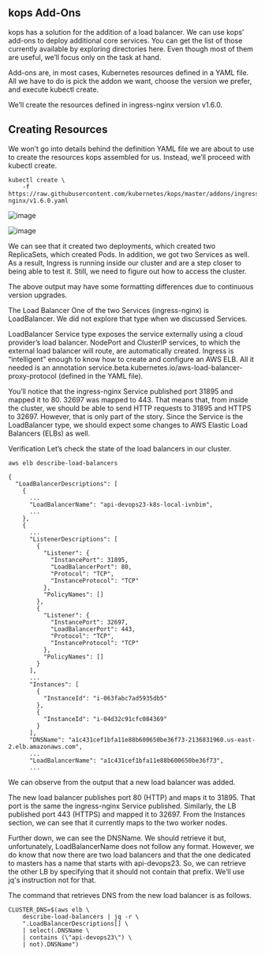 ## kops Add-Ons

kops has a solution for the addition of a load balancer. We can use kops’ add-ons to deploy additional core services. You can get the list of those currently available by exploring directories here. Even though most of them are useful, we’ll focus only on the task at hand.

Add-ons are, in most cases, Kubernetes resources defined in a YAML file. All we have to do is pick the addon we want, choose the version we prefer, and execute kubectl create.

We’ll create the resources defined in ingress-nginx version v1.6.0.

## Creating Resources

We won’t go into details behind the definition YAML file we are about to use to create the resources kops assembled for us. Instead, we’ll proceed with kubectl create.

```shell
kubectl create \
    -f https://raw.githubusercontent.com/kubernetes/kops/master/addons/ingress-nginx/v1.6.0.yaml
```

![image](https://user-images.githubusercontent.com/33947539/185802737-69894c96-c5a8-420b-a09f-c1e89c29231c.png)

![image](https://user-images.githubusercontent.com/33947539/185802766-c6e3729e-2dd3-4b25-98ca-74c881690e5e.png)

We can see that it created two deployments, which created two ReplicaSets, which created Pods. In addition, we got two Services as well. As a result, Ingress is running inside our cluster and are a step closer to being able to test it. Still, we need to figure out how to access the cluster.

The above output may have some formatting differences due to continuous version upgrades.

The Load Balancer
One of the two Services (ingress-nginx) is LoadBalancer. We did not explore that type when we discussed Services.

LoadBalancer Service type exposes the service externally using a cloud provider’s load balancer. NodePort and ClusterIP services, to which the external load balancer will route, are automatically created. Ingress is “intelligent” enough to know how to create and configure an AWS ELB. All it needed is an annotation service.beta.kubernetes.io/aws-load-balancer-proxy-protocol (defined in the YAML file).

You’ll notice that the ingress-nginx Service published port 31895 and mapped it to 80. 32697 was mapped to 443. That means that, from inside the cluster, we should be able to send HTTP requests to 31895 and HTTPS to 32697. However, that is only part of the story. Since the Service is the LoadBalancer type, we should expect some changes to AWS Elastic Load Balancers (ELBs) as well.

Verification
Let’s check the state of the load balancers in our cluster.

```shell
aws elb describe-load-balancers
```

```shell 
{
  "LoadBalancerDescriptions": [
    {
      ...
      "LoadBalancerName": "api-devops23-k8s-local-ivnbim",
      ...
    }, 
    {
      ...
      "ListenerDescriptions": [
        {
          "Listener": {
            "InstancePort": 31895, 
            "LoadBalancerPort": 80, 
            "Protocol": "TCP", 
            "InstanceProtocol": "TCP"
          }, 
          "PolicyNames": []
        }, 
        {
          "Listener": {
            "InstancePort": 32697, 
            "LoadBalancerPort": 443, 
            "Protocol": "TCP", 
            "InstanceProtocol": "TCP"
          }, 
          "PolicyNames": []
        }
      ], 
      ...
      "Instances": [
        {
          "InstanceId": "i-063fabc7ad5935db5"
        },
        {
          "InstanceId": "i-04d32c91cfc084369"
        }
      ], 
      "DNSName": "a1c431cef1bfa11e88b600650be36f73-2136831960.us-east-2.elb.amazonaws.com", 
      ...
      "LoadBalancerName": "a1c431cef1bfa11e88b600650be36f73", 
      ...
```

We can observe from the output that a new load balancer was added.

The new load balancer publishes port 80 (HTTP) and maps it to 31895. That port is the same the ingress-nginx Service published. Similarly, the LB published port 443 (HTTPS) and mapped it to 32697. From the Instances section, we can see that it currently maps to the two worker nodes.

Further down, we can see the DNSName. We should retrieve it but, unfortunately, LoadBalancerName does not follow any format. However, we do know that now there are two load balancers and that the one dedicated to masters has a name that starts with api-devops23. So, we can retrieve the other LB by specifying that it should not contain that prefix. We’ll use jq's instruction not for that.

The command that retrieves DNS from the new load balancer is as follows.

```shell
CLUSTER_DNS=$(aws elb \
    describe-load-balancers | jq -r \
    ".LoadBalancerDescriptions[] \
    | select(.DNSName \
    | contains (\"api-devops23\") \
    | not).DNSName")
```

